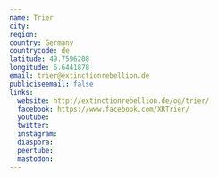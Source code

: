 ```yaml
---
name: Trier
city:
region:
country: Germany
countrycode: de
latitude: 49.7596208
longitude: 6.6441878
email: trier@extinctionrebellion.de
publiciseemail: false
links:
  website: http://extinctionrebellion.de/og/trier/
  facebook: https://www.facebook.com/XRTrier/
  youtube:
  twitter:
  instagram:
  diaspora:
  peertube:
  mastodon:
---
```

